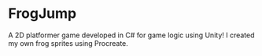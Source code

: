 # FrogJump

A 2D platformer game developed in C# for game logic using Unity! I created my own frog sprites using Procreate. 
